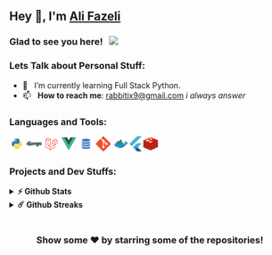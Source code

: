 ## Hey 👋, I'm [Ali Fazeli](https://github.com/rabbitix/)

### Glad to see you here! &nbsp; ![](https://visitor-badge.glitch.me/badge?page_id=rabbitix.rabbitix&style=flat-square&color=0088cc)

 
 

### Lets Talk about Personal Stuff:

- 🚀 &nbsp; I’m currently learning Full Stack Python.
- 📫 &nbsp; **How to reach me**: rabbitix9@gmail.com  _i always answer_



### Languages and Tools:

 
<code><img height="27" src="https://raw.githubusercontent.com/github/explore/80688e429a7d4ef2fca1e82350fe8e3517d3494d/topics/python/python.png" alt="python"></code>
<code><img height="27" src="https://raw.githubusercontent.com/github/explore/80688e429a7d4ef2fca1e82350fe8e3517d3494d/topics/django/django.png" alt="django"></code>
<code><img height="27" src="https://raw.githubusercontent.com/github/explore/80688e429a7d4ef2fca1e82350fe8e3517d3494d/topics/laravel/laravel.png" alt="python"></code>
<code><img height="27" src="https://raw.githubusercontent.com/github/explore/80688e429a7d4ef2fca1e82350fe8e3517d3494d/topics/vue/vue.png" alt="react"></code>
<code><img height="27" src="https://raw.githubusercontent.com/github/explore/80688e429a7d4ef2fca1e82350fe8e3517d3494d/topics/sql/sql.png" alt="sql"></code>
<code><img height="27" src="https://raw.githubusercontent.com/devicons/devicon/master/icons/git/git-original.svg" alt="git"></code>
</code>
<code><img height="27" src="https://raw.githubusercontent.com/devicons/devicon/master/icons/docker/docker-original.svg" alt="docker"></code><code><img height="27" src="https://raw.githubusercontent.com/devicons/devicon/master/icons/flutter/flutter-original.svg" alt="flutter"></code><code><img height="27" src="https://raw.githubusercontent.com/devicons/devicon/master/icons/redis/redis-original.svg" alt="redis"></code>
<!--
<code><img height="25" src="https://raw.githubusercontent.com/github/explore/80688e429a7d4ef2fca1e82350fe8e3517d3494d/topics/sass/sass.png" alt="sass"></code>
-->

### Projects and Dev Stuffs:

<details>	
  <summary><b>⚡ Github Stats</b></summary>

<a href="https://github.com/rabbitix">
<img align="center" src="https://github-readme-stats.vercel.app/api?username=rabbitix&show_icons=true&count_private=true&include_all_commits=true&theme=highcontrast" /></a>
<a href="https://github.com/rabbitix">
<img align="center" src="https://github-readme-stats.vercel.app/api/top-langs/?username=rabbitix&theme=highcontrast" />
</a>

</details>

<details>	
  <summary><b>☄️ Github Streaks</b></summary>

<img height="180em" src="https://github-readme-streak-stats.herokuapp.com/?user=rabbitix&hide_border=true" />
</details>

 
 

#

<div align="center">

### Show some ❤️ by starring some of the repositories!

</div>


